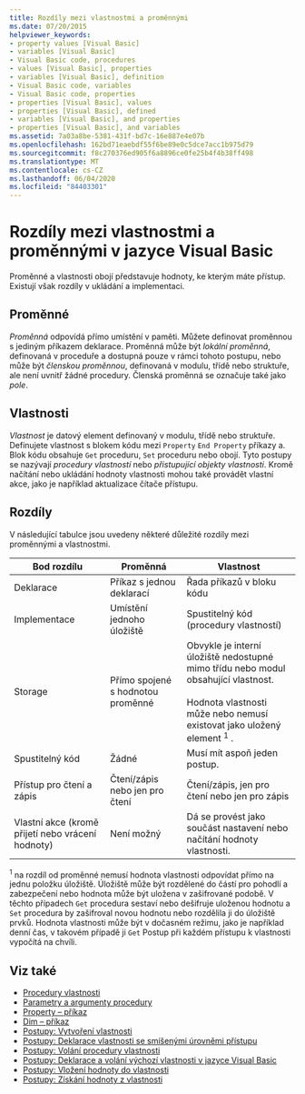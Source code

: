```yaml
---
title: Rozdíly mezi vlastnostmi a proměnnými
ms.date: 07/20/2015
helpviewer_keywords:
- property values [Visual Basic]
- variables [Visual Basic]
- Visual Basic code, procedures
- values [Visual Basic], properties
- variables [Visual Basic], definition
- Visual Basic code, variables
- Visual Basic code, properties
- properties [Visual Basic], values
- properties [Visual Basic], defined
- variables [Visual Basic], and properties
- properties [Visual Basic], and variables
ms.assetid: 7a03a8be-5381-431f-bd7c-16e887e4e07b
ms.openlocfilehash: 162bd71eaebdf55f6be89e0c5dce7acc1b975d79
ms.sourcegitcommit: f8c270376ed905f6a8896ce0fe25b4f4b38ff498
ms.translationtype: MT
ms.contentlocale: cs-CZ
ms.lasthandoff: 06/04/2020
ms.locfileid: "84403301"
---
```

# <a name="differences-between-properties-and-variables-in-visual-basic"></a>Rozdíly mezi vlastnostmi a proměnnými v jazyce Visual Basic
Proměnné a vlastnosti obojí představuje hodnoty, ke kterým máte přístup. Existují však rozdíly v ukládání a implementaci.  
  
## <a name="variables"></a>Proměnné  
 *Proměnná* odpovídá přímo umístění v paměti. Můžete definovat proměnnou s jediným příkazem deklarace. Proměnná může být *lokální proměnná*, definovaná v proceduře a dostupná pouze v rámci tohoto postupu, nebo může být *členskou proměnnou*, definovaná v modulu, třídě nebo struktuře, ale není uvnitř žádné procedury. Členská proměnná se označuje také jako *pole*.  
  
## <a name="properties"></a>Vlastnosti  
 *Vlastnost* je datový element definovaný v modulu, třídě nebo struktuře. Definujete vlastnost s blokem kódu mezi `Property` `End Property` příkazy a. Blok kódu obsahuje `Get` proceduru, `Set` proceduru nebo obojí. Tyto postupy se nazývají *procedury vlastností* nebo *přistupující objekty vlastnosti*. Kromě načítání nebo ukládání hodnoty vlastnosti mohou také provádět vlastní akce, jako je například aktualizace čítače přístupu.  
  
## <a name="differences"></a>Rozdíly  
 V následující tabulce jsou uvedeny některé důležité rozdíly mezi proměnnými a vlastnostmi.  
  
|Bod rozdílu|Proměnná|Vlastnost|  
|-------------------------|--------------|--------------|  
|Deklarace|Příkaz s jednou deklarací|Řada příkazů v bloku kódu|  
|Implementace|Umístění jednoho úložiště|Spustitelný kód (procedury vlastností)|  
|Storage|Přímo spojené s hodnotou proměnné|Obvykle je interní úložiště nedostupné mimo třídu nebo modul obsahující vlastnost.<br /><br /> Hodnota vlastnosti může nebo nemusí existovat jako uložený element <sup>1</sup> .|  
|Spustitelný kód|Žádné|Musí mít aspoň jeden postup.|  
|Přístup pro čtení a zápis|Čtení/zápis nebo jen pro čtení|Čtení/zápis, jen pro čtení nebo jen pro zápis|  
|Vlastní akce (kromě přijetí nebo vrácení hodnoty)|Není možný|Dá se provést jako součást nastavení nebo načítání hodnoty vlastnosti.|  
  
 <sup>1</sup> na rozdíl od proměnné nemusí hodnota vlastnosti odpovídat přímo na jednu položku úložiště. Úložiště může být rozdělené do částí pro pohodlí a zabezpečení nebo hodnota může být uložena v zašifrované podobě. V těchto případech `Get` procedura sestaví nebo dešifruje uloženou hodnotu a `Set` procedura by zašifroval novou hodnotu nebo rozdělila ji do úložiště prvků. Hodnota vlastnosti může být v dočasném režimu, jako je například denní čas, v takovém případě ji `Get` Postup při každém přístupu k vlastnosti vypočítá na chvíli.  
  
## <a name="see-also"></a>Viz také

- [Procedury vlastnosti](./property-procedures.md)
- [Parametry a argumenty procedury](./procedure-parameters-and-arguments.md)
- [Property – příkaz](../../../language-reference/statements/property-statement.md)
- [Dim – příkaz](../../../language-reference/statements/dim-statement.md)
- [Postupy: Vytvoření vlastnosti](./how-to-create-a-property.md)
- [Postupy: Deklarace vlastnosti se smíšenými úrovněmi přístupu](./how-to-declare-a-property-with-mixed-access-levels.md)
- [Postupy: Volání procedury vlastnosti](./how-to-call-a-property-procedure.md)
- [Postupy: Deklarace a volání výchozí vlastnosti v jazyce Visual Basic](./how-to-declare-and-call-a-default-property.md)
- [Postupy: Vložení hodnoty do vlastnosti](./how-to-put-a-value-in-a-property.md)
- [Postupy: Získání hodnoty z vlastnosti](./how-to-get-a-value-from-a-property.md)
